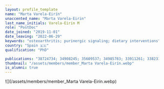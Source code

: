 ```yaml
---
layout: profile_template
name: "Marta Varela-Eirín"
unaccented_name: "Marta Varela-Eirin"
last_name_initials: Varela-Eirin M
role: "PostDoc"
date_joined: "2019-11-01"
date_leaving: "2022-06-29"
keywords: "osteoarthritis; purinergic signaling; dietary interventions"
country: "Spain 🇪🇸"
qualification: "PhD"

publications: "38724734; 34908245; 35609537; 34985783; 33911261; 33823141; 32800659"
thumbnail: "/assets/members/member_Marta Varela-Eirín.webp"
is_alumni: true
---
```


 ![](/assets/members/member_Marta Varela-Eirín.webp)

 